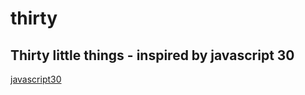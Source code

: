 # thirty

## Thirty little things - inspired by javascript 30
[javascript30](https://javascript30.com/)